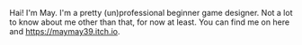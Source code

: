 Hai! I'm May. I'm a pretty (un)professional beginner game designer. Not a lot to know about me other than that, for now at least.
You can find me on here and https://maymay39.itch.io. 
